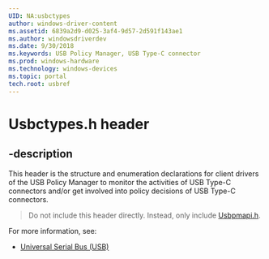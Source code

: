 ```yaml
---
UID: NA:usbctypes
author: windows-driver-content
ms.assetid: 6839a2d9-d025-3af4-9d57-2d591f143ae1
ms.author: windowsdriverdev
ms.date: 9/30/2018
ms.keywords: USB Policy Manager, USB Type-C connector
ms.prod: windows-hardware
ms.technology: windows-devices
ms.topic: portal
tech.root: usbref
---
```


# Usbctypes.h header


## -description

This header is the structure and enumeration declarations for client drivers of the USB Policy Manager to monitor the activities of USB Type-C connectors and/or get involved into policy decisions of USB Type-C connectors.

> Do not include this header directly. Instead, only include [Usbpmapi.h](../usbpmapi/index.md).

For more information, see:
- [Universal Serial Bus (USB)](../_usbref/index.md)

